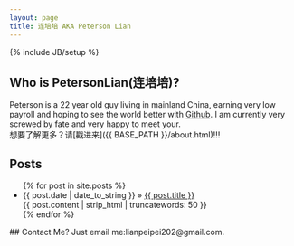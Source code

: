 ```yaml
---
layout: page
title: 连培培 AKA Peterson Lian
---
```

{% include JB/setup %}
## Who is PetersonLian(连培培)?  
   Peterson is a 22 year old guy living in mainland China, earning very low payroll and hoping to see the world better with [Github](http://www.github.com).
   I am currently very screwed by fate and very happy to meet your.  
   想要了解更多？请[戳进来]({{ BASE_PATH }}/about.html)!!!
## Posts  
<ul class="posts">
  {% for post in site.posts %}
    <li><span>{{ post.date | date_to_string }}</span> &raquo; <a href="{{ BASE_PATH }}{{ post.url }}">{{ post.title }}</a><br/>
    {{ post.content | strip_html | truncatewords: 50 }}
    </li>
  {% endfor %}
</ul>  
## Contact Me?  
   Just email me:lianpeipei202@gmail.com.
